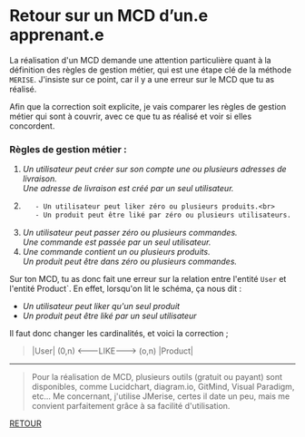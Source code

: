 # Retour sur un MCD d’un.e apprenant.e

La réalisation d'un MCD demande une attention particulière quant à la définition des règles de gestion métier, qui est
une étape clé de la méthode `MERISE`.
J'insiste sur ce point, car il y a une erreur sur le MCD que tu as réalisé.

Afin que la correction soit explicite, je vais comparer les règles de gestion métier qui sont à couvrir, avec ce que
tu as réalisé et voir si elles concordent.

### Règles de gestion métier :

1. *Un utilisateur peut créer sur son compte une ou plusieurs adresses de livraison.*<br>
   *Une adresse de livraison est créé par un seul utilisateur.*
2. ```diff
      - Un utilisateur peut liker zéro ou plusieurs produits.<br>
      - Un produit peut être liké par zéro ou plusieurs utilisateurs.
   ```
3. *Un utilisateur peut passer zéro ou plusieurs commandes.*<br>
   *Une commande est passée par un seul utilisateur.*
4. *Une commande contient un ou plusieurs produits.*<br>
   *Un produit peut être dans zéro ou plusieurs commandes.*

Sur ton MCD, tu as donc fait une erreur sur la relation entre l'entité `User` et l'entité Product`.
En effet, lorsqu'on lit le schéma, ça nous dit :
- *Un utilisateur peut liker qu'un seul produit*
- *Un produit peut être liké par un seul utilisateur*

Il faut donc changer les cardinalités, et voici la correction ;

> |User| (0,n) <---LIKE---> (o,n) |Product|

<hr>
   
>Pour la réalisation de MCD, plusieurs outils (gratuit ou payant) sont disponibles, comme Lucidchart, diagram.io, GitMind, Visual Paradigm, etc...
Me concernant, j'utilise JMerise, certes il date un peu, mais me convient parfaitement grâce à sa facilité d'utilisation.

[RETOUR](/README.md)
